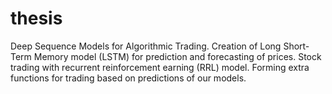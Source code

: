 # thesis
Deep Sequence Models for Algorithmic Trading.
Creation of Long Short-Term Memory model (LSTM) for prediction and forecasting of prices.
Stock trading with recurrent reinforcement earning (RRL) model.
Forming extra functions for trading based on predictions of our models.
